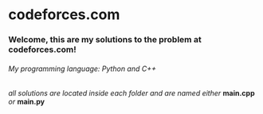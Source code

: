 # codeforces.com

<h3>Welcome, this are my solutions to the problem at codeforces.com!</h3>

<h6>My programming language: Python and C++</h6>

_all solutions are located inside each folder and are named either_ **main.cpp** _or_ **main.py**
